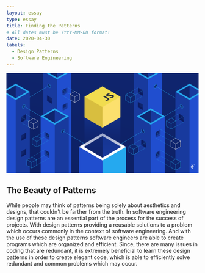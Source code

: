 ```yaml
---
layout: essay
type: essay
title: Finding the Patterns
# All dates must be YYYY-MM-DD format!
date: 2020-04-30
labels:
  - Design Patterns
  - Software Engineering
---
```


<img class="ui image" src="../images/design-patterns.png">

## The Beauty of Patterns

While people may think of patterns being solely about aesthetics and designs, that couldn't be farther from the truth. In software engineering design patterns are an essential part of the process for the success of projects. With design patterns providing a reusable solutions to a problem which occurs commonly in the context of software engineering. And with the use of these design patterns software engineers are able to create programs which are organized and efficient. Since, there are many issues in coding that are redundant, it is extremely beneficial to learn these design patterns in order to create elegant code, which is able to efficiently solve redundant and common problems which may occur.
